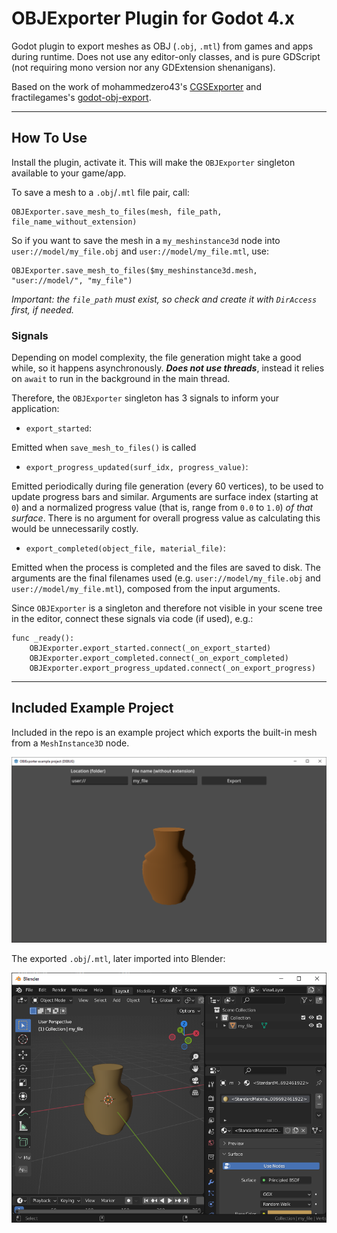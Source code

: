 # OBJExporter Plugin for Godot 4.x

Godot plugin to export meshes as OBJ (`.obj`, `.mtl`) from games and apps during runtime. Does not use any editor-only classes, and is pure GDScript (not requiring mono version nor any GDExtension shenanigans).

Based on the work of mohammedzero43's [CGSExporter](https://github.com/mohammedzero43/CSGExport-Godot) and fractilegames's [godot-obj-export](https://github.com/fractilegames/godot-obj-export).

----

## How To Use

Install the plugin, activate it. This will make the `OBJExporter` singleton available to your game/app.

To save a mesh to a `.obj`/`.mtl` file pair, call:

```gdscript
OBJExporter.save_mesh_to_files(mesh, file_path, file_name_without_extension)
```

So if you want to save the mesh in a `my_meshinstance3d` node into `user://model/my_file.obj` and `user://model/my_file.mtl`, use:

```gdscript
OBJExporter.save_mesh_to_files($my_meshinstance3d.mesh, "user://model/", "my_file")
```

_Important: the `file_path` must exist, so check and create it with `DirAccess` first, if needed._


### Signals

Depending on model complexity, the file generation might take a good while, so it happens asynchronously. **_Does not use threads_**, instead it relies on `await` to run in the background in the main thread. 

Therefore, the `OBJExporter` singleton has 3 signals to inform your application:

* `export_started`: 

Emitted when `save_mesh_to_files()` is called


* `export_progress_updated(surf_idx, progress_value)`: 

Emitted periodically during file generation (every 60 vertices), to be used to update progress bars and similar. Arguments are surface index (starting at `0`) and a normalized progress value (that is, range from `0.0` to `1.0`) _of that surface_. There is no argument for overall progress value as calculating this would be unnecessarily costly.


  * `export_completed(object_file, material_file)`:
  
Emitted when the process is completed and the files are saved to disk. The arguments are the final filenames used (e.g. `user://model/my_file.obj` and `user://model/my_file.mtl`), composed from the input arguments.


Since `OBJExporter` is a singleton and therefore not visible in your scene tree in the editor, connect these signals via code (if used), e.g.:

```gdscript
func _ready():
	OBJExporter.export_started.connect(_on_export_started)
	OBJExporter.export_completed.connect(_on_export_completed)
	OBJExporter.export_progress_updated.connect(_on_export_progress)
```

----

## Included Example Project

Included in the repo is an example project which exports the built-in mesh from a `MeshInstance3D` node.

![](example/docs/example_ui.png)


The exported `.obj`/`.mtl`, later imported into Blender:

![](example/docs/example_exported.png)
